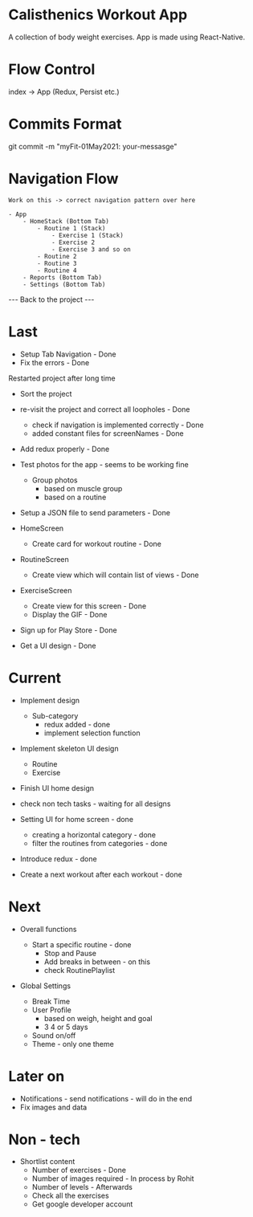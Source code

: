 # Calisthenics Workout App
A collection of body weight exercises. App is made using React-Native.

# Flow Control 
index -> App (Redux, Persist etc.)

# Commits Format
git commit -m "myFit-01May2021: your-messasge"

# Navigation Flow
    Work on this -> correct navigation pattern over here
    
    - App
        - HomeStack (Bottom Tab)
            - Routine 1 (Stack)
                - Exercise 1 (Stack)
                - Exercise 2
                - Exercise 3 and so on 
            - Routine 2
            - Routine 3
            - Routine 4
        - Reports (Bottom Tab)
        - Settings (Bottom Tab)

--- Back to the project ---

# Last
- Setup Tab Navigation - Done
- Fix the errors - Done

Restarted project after long time
- Sort the project
- re-visit the project and correct all loopholes - Done
    - check if navigation is implemented correctly - Done
    - added constant files for screenNames - Done
- Add redux properly - Done


- Test photos for the app - seems to be working fine
    - Group photos
        - based on muscle group
        - based on a routine 

- Setup a JSON file to send parameters - Done

- HomeScreen 
    - Create card for workout routine - Done

- RoutineScreen 
    - Create view which will contain list of views - Done

- ExerciseScreen
    - Create view for this screen - Done
    - Display the GIF - Done

- Sign up for Play Store - Done

- Get a UI design - Done

# Current
- Implement design 
    - Sub-category
        - redux added - done
        - implement selection function

- Implement skeleton UI design 
    - Routine
    - Exercise
    
- Finish UI home design

- check non tech tasks - waiting for all designs

- Setting UI for home screen - done
    - creating a horizontal category - done
    - filter the routines from categories - done

- Introduce redux - done

- Create a next workout after each workout - done

# Next
- Overall functions
    - Start a specific routine - done
        - Stop and Pause
        - Add breaks in between - on this
        - check RoutinePlaylist

- Global Settings
    - Break Time
    - User Profile
        - based on weigh, height and goal
        - 3 4 or 5 days
    - Sound on/off
    - Theme - only one theme

# Later on
- Notifications - send notifications - will do in the end 
- Fix images and data

# Non - tech 
- Shortlist content
    - Number of exercises - Done
    - Number of images required - In process by Rohit
    - Number of levels - Afterwards
    - Check all the exercises
    - Get google developer account
    
